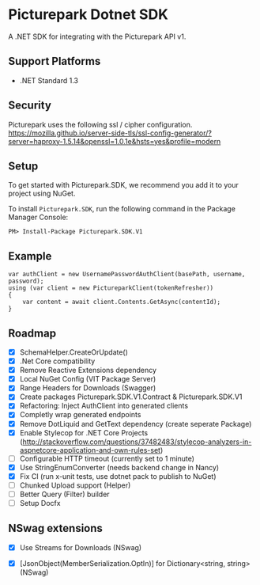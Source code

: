 # Picturepark Dotnet SDK

A .NET SDK for integrating with the Picturepark API v1.

## Support Platforms
 - .NET Standard 1.3

## Security

Picturepark uses the following ssl / cipher configuration.
https://mozilla.github.io/server-side-tls/ssl-config-generator/?server=haproxy-1.5.14&openssl=1.0.1e&hsts=yes&profile=modern

## Setup

To get started with Picturepark.SDK, we recommend you add it to your project using NuGet.

To install `Picturepark.SDK`, run the following command in the Package Manager Console:

```PM> Install-Package Picturepark.SDK.V1```

## Example

```
var authClient = new UsernamePasswordAuthClient(basePath, username, password);
using (var client = new PictureparkClient(tokenRefresher))
{
	var content = await client.Contents.GetAsync(contentId);
}
```

## Roadmap

- [x] SchemaHelper.CreateOrUpdate()
- [x] .Net Core compatibility
- [x] Remove Reactive Extensions dependency
- [x] Local NuGet Config (VIT Package Server)
- [x] Range Headers for Downloads (Swagger)
- [x] Create packages Picturepark.SDK.V1.Contract & Picturepark.SDK.V1
- [x] Refactoring: Inject AuthClient into generated clients
- [x] Completly wrap generated endpoints
- [x] Remove DotLiquid and GetText dependency (create seperate Package)
- [x] Enable Stylecop for .NET Core Projects (http://stackoverflow.com/questions/37482483/stylecop-analyzers-in-aspnetcore-application-and-own-rules-set)
- [ ] Configurable HTTP timeout (currently set to 1 minute)
- [x] Use StringEnumConverter (needs backend change in Nancy)
- [x] Fix CI (run x-unit tests, use dotnet pack to publish to NuGet)
- [ ] Chunked Upload support (Helper)
- [ ] Better Query (Filter) builder
- [ ] Setup Docfx

## NSwag extensions
- [x] Use Streams for Downloads (NSwag)
- [x] [JsonObject(MemberSerialization.OptIn)] for Dictionary<string, string> (NSwag)

